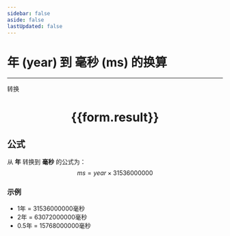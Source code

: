 ```yaml
---
sidebar: false
aside: false
lastUpdated: false
---
```

# 年 (year) 到 毫秒 (ms) 的换算

---
<script setup>
import { onMounted, reactive, inject, ref } from 'vue'
import { NButton, NForm, NFormItem, NInputNumber, NCard } from 'naive-ui'
import { defineClientComponent } from 'vitepress'

const convert = inject('convert')

const form = reactive({
  number: null,
  result: '',
})

const convertHandler = () => {
  if (form.number !== null && !isNaN(form.number)) {
    const convertedValue = parseFloat(form.number) * 31536000000
    form.result = `${form.number}年 = ${convertedValue.toFixed(0)}毫秒`
  } else {
    form.result = '请输入有效的数值。'
  }
}
</script>

<n-form size="large" :model="form">
  <n-form-item label="年">
    <n-input-number v-model:value="form.number" placeholder="输入年数" style="width: 100%" />
  </n-form-item>
  <n-form-item>
    <n-button type="primary" @click="convertHandler" block>转换</n-button>
  </n-form-item>
</n-form>

<n-card  embedded :bordered="false" hoverable>
  <div  style="text-align:center">
    <h1>{{form.result}}</h1>
  </div>
</n-card>

## 公式

从 **年** 转换到 **毫秒** 的公式为：
$$ ms = year \times 31536000000 $$

### 示例
- 1年 = 31536000000毫秒
- 2年 = 63072000000毫秒
- 0.5年 = 15768000000毫秒